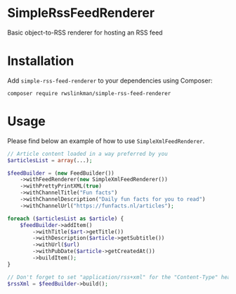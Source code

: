 # SimpleRssFeedRenderer
Basic object-to-RSS renderer for hosting an RSS feed

# Installation
Add `simple-rss-feed-renderer` to your dependencies using Composer:   
```shell
composer require rwslinkman/simple-rss-feed-renderer
```

# Usage
Please find below an example of how to use `SimpleXmlFeedRenderer`.   

```php
// Article content loaded in a way preferred by you
$articlesList = array(...);

$feedBuilder = (new FeedBuilder())
    ->withFeedRenderer(new SimpleXmlFeedRenderer())
    ->withPrettyPrintXML(true)
    ->withChannelTitle("Fun facts")
    ->withChannelDescription("Daily fun facts for you to read")
    ->withChannelUrl("https://funfacts.nl/articles");

foreach ($articlesList as $article) {
    $feedBuilder->addItem()
        ->withTitle($art->getTitle())
        ->withDescription($article->getSubtitle())
        ->withUrl($url)
        ->withPubDate($article->getCreatedAt())
        ->buildItem();
}

// Don't forget to set "application/rss+xml" for the "Content-Type" header
$rssXml = $feedBuilder->build();
```